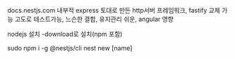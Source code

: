 <!-- philosophy of NESTJS -->
<!-- https://github.com/jaewonhimnae/nestjs-board-app -->

docs.nestjs.com
내부적 express 토대로 만든 http서버 프레임워크, fastify 교체 가능
고도로 테스트가능, 느슨한 결합, 유지관리 쉬운, angular 영향

nodejs 설치
-download로 설치(npm 포함)

sudo npm i -g @nestjs/cli
nest new [name]
